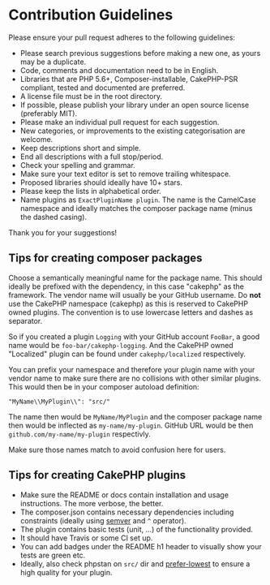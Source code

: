 # Contribution Guidelines
Please ensure your pull request adheres to the following guidelines:

* Please search previous suggestions before making a new one, as yours may be a duplicate.
* Code, comments and documentation need to be in English.
* Libraries that are PHP 5.6+, Composer-installable, CakePHP-PSR compliant, tested and documented are preferred.
* A license file must be in the root directory.
* If possible, please publish your library under an open source license (preferably MIT).
* Please make an individual pull request for each suggestion.
* New categories, or improvements to the existing categorisation are welcome.
* Keep descriptions short and simple.
* End all descriptions with a full stop/period.
* Check your spelling and grammar.
* Make sure your text editor is set to remove trailing whitespace.
* Proposed libraries should ideally have 10+ stars.
* Please keep the lists in alphabetical order.
* Name plugins as `ExactPluginName plugin`. The name is the CamelCase namespace and ideally matches the composer package name (minus the dashed casing).

Thank you for your suggestions!

## Tips for creating composer packages

Choose a semantically meaningful name for the package name. This should ideally be prefixed with the dependency, in this case "cakephp" as the framework.
The vendor name will usually be your GitHub username.
Do **not** use the CakePHP namespace (cakephp) as this is reserved to CakePHP owned plugins.
The convention is to use lowercase letters and dashes as separator.

So if you created a plugin `Logging` with your GitHub account `FooBar`, a good name
would be `foo-bar/cakephp-logging`.
And the CakePHP owned "Localized" plugin can be found under `cakephp/localized` respectively.

You can prefix your namespace and therefore your plugin name with your vendor name to make sure there are no collisions with other similar plugins.
This would then be in your composer autoload definition:
```
"MyName\\MyPlugin\\": "src/"
```
The name then would be `MyName/MyPlugin` and the composer package name then would be inflected as `my-name/my-plugin`.
GitHub URL would be then `github.com/my-name/my-plugin` respectivly.

Make sure those names match to avoid confusion here for users.

## Tips for creating CakePHP plugins

* Make sure the README or docs contain installation and usage instructions. The more verbose, the better.
* The composer.json contains necessary dependencies including constraints (ideally using [semver](http://semver.org/) and `^` operator).
* The plugin contains basic tests (unit, ...) of the functionality provided.
* It should have Travis or some CI set up.
* You can add badges under the README h1 header to visually show your tests are green etc.
* Ideally, also check phpstan on `src/` dir and [prefer-lowest](https://www.dereuromark.de/2019/01/04/test-composer-dependencies-with-prefer-lowest) to ensure a high quality for your plugin.

